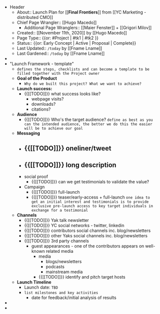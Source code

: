 - Header
    - About:: Launch Plan for [[**Final Frontiers**]] from [[YC Marketing - distributed CMO]]
    - Chief Page Wrangler:: [[Hugo Macedo]] 
        - Additional Page Wranglers:: [[Maier Fenster]] + [[Grigori Milov]]
    - Created:: [[November 11th, 2020]] by [[Hugo Macedo]]
    - Page Type:: {{or: #Project | #tk1 | #tk2 }}
    - Status:: {{or: Early Concept | Active | Proposal | Complete}}
    - Last Updated:: `/today` by [[Fname Lname]]
    - Last Gardened:: `/today` by [[Fname Lname]]
-  
- "Launch Framework - template"
    - `defines the steps, checklists and can become a template to be filled together with the Project owner`
    - **Goal of the Product**
        - `Why do we built this project? What we want to achieve?`
    - **Launch success:**
        - {{[[TODO]]}} what success looks like?
            - webpage visits?
            - downloads?
            - citations? 
    - **Audience**
        - {{[[TODO]]}} Who's the target audience?
`define as best as you can the intended audience, the better we do this the easier will be to achieve our goal`
    - **Messaging**
        - {{[[TODO]]}} oneliner/tweet
            - 
        - {{[[TODO]]}} long description
            - 
        - social proof
            - {{[[TODO]]}} can we get testimonials to validate the value?
        - Campaign
            - {{[[TODO]]}} full-launch
            - {{[[TODO]]}} teaser/early-access + full-launch
`one idea to get an initial interest and testimonials is to provide exclusive pre-launch access to key target individuals in exchange for a testimonial`
    - **Channels**
        - {{[[TODO]]}} Yak talk newsletter
        - {{[[TODO]]}} YC social networks - twitter, linkedin
        - {{[[TODO]]}} contributors social channels inc. blog/newsletters
        - {{[[TODO]]}} other Yaks social channels inc. blog/newsletters
        - {{[[TODO]]}} 3rd party channels
            - guest appearances - one of the contributors appears on well-known related media
                - media
                    - blogs/newsletters
                    - podcasts
                    - mainstream media
                - {{[[TODO]]}} identify and pitch target hosts
    - **Launch Timeline**
        - Launch date: `TBD`
        - `list milestones and key activities`
            - date for feedback/initial analysis of results
- 
- 
